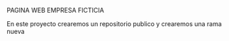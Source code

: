 PAGINA WEB EMPRESA FICTICIA

En este proyecto crearemos un repositorio publico y crearemos una rama nueva